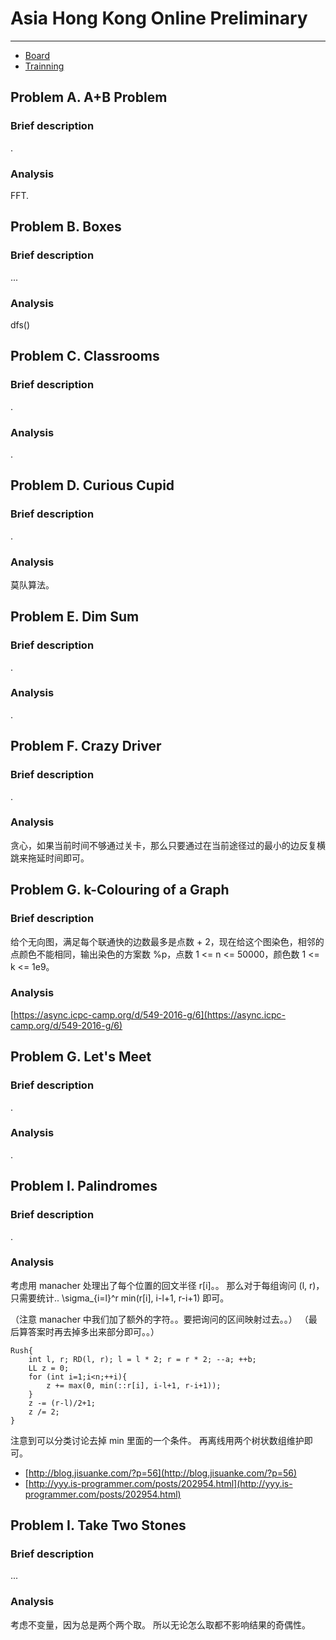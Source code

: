 # Asia Hong Kong Online Preliminary # 

___


- [Board](https://asiahk16prel.kattis.com/problems/palindromes "Board")
- [Trainning](https://open.kattis.com/problem-sources/Hong%20Kong%20Regional%20Online%20Preliminary%202016 "Trainning")


## Problem A. A+B Problem ##
### Brief description ###
.

### Analysis ###
FFT.

## Problem B. Boxes ##
### Brief description ###
...

### Analysis ###
dfs()

## Problem C. Classrooms ##
### Brief description ###
.

### Analysis ###
.

## Problem D. Curious Cupid ##
### Brief description ###
.

### Analysis ###
莫队算法。



## Problem E. 	Dim Sum ##
### Brief description ###
.


### Analysis ###

.

## Problem F. 	Crazy Driver ##
### Brief description ###
.

### Analysis ###
贪心，如果当前时间不够通过关卡，那么只要通过在当前途径过的最小的边反复横跳来拖延时间即可。


## Problem G. 	k-Colouring of a Graph ##
### Brief description ###
给个无向图，满足每个联通快的边数最多是点数 + 2，现在给这个图染色，相邻的点颜色不能相同，输出染色的方案数 %p，点数 1 <= n <= 50000，颜色数 1 <= k <= 1e9。

### Analysis ###
[https://async.icpc-camp.org/d/549-2016-g/6](https://async.icpc-camp.org/d/549-2016-g/6)

## Problem G. 	Let's Meet ##
### Brief description ###
.

### Analysis ###
.

## Problem I. 	Palindromes ##
### Brief description ###
.

### Analysis ###
考虑用 manacher 处理出了每个位置的回文半径 r[i]。。
那么对于每组询问 (l, r)，只需要统计..
 \sigma_{i=l}^r min(r[i], i-l+1, r-i+1) 即可。

（注意 manacher 中我们加了额外的字符。。要把询问的区间映射过去。。）
（最后算答案时再去掉多出来部分即可。。）

    Rush{
        int l, r; RD(l, r); l = l * 2; r = r * 2; --a; ++b;
        LL z = 0;
        for (int i=1;i<n;++i){
            z += max(0, min(::r[i], i-l+1, r-i+1));
        }
        z -= (r-l)/2+1;
        z /= 2;
    }

注意到可以分类讨论去掉 min 里面的一个条件。
再离线用两个树状数组维护即可。

- [http://blog.jisuanke.com/?p=56](http://blog.jisuanke.com/?p=56)
- [http://yyy.is-programmer.com/posts/202954.html](http://yyy.is-programmer.com/posts/202954.html)

## Problem I. 	Take Two Stones ##
### Brief description ###
...

### Analysis ###
考虑不变量，因为总是两个两个取。
所以无论怎么取都不影响结果的奇偶性。